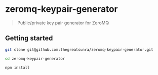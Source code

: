 # zeromq-keypair-generator

> Public/private key pair generator for ZeroMQ

## Getting started

```bash
git clone git@github.com:thegreatsunra/zeromq-keypair-generator.git

cd zeromq-keypair-generator

npm install
```

